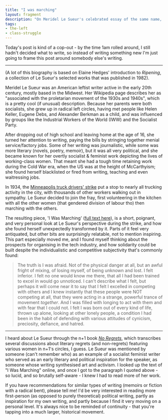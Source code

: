 ```yaml
---
title: "I was marching"
layout: fragment
description: "On Meridel Le Sueur's celebrated essay of the same name, about her experiences during the Minneapolis truck drivers' strike of 1934."
tags:
- the-left
- class-struggle
---
```


Today's post is kind of a cop-out - by the time 1am rolled around, I still hadn't decided what to write, so instead of writing something new I'm just going to frame this post around somebody else's writing.

***


(A lot of this biography is based on Elaine Hedges' introduction to _Ripening_, a collection of Le Sueur's selected works that was published in 1982).

Meridel Le Sueur was an American leftist writer active in the early 20th century, mostly based in the Midwest. Her Wikipedia page describes her as "associated with the proletarian movement of the 1930s and 1940s", which is a pretty cool (if unusual) description. Because her parents were both socialists, she grew up in radical left circles, having met people like Helen Keller, Eugene Debs, and Alexander Berkman as a child, and was influenced by groups like the Industrial Workers of the World (IWW) and the Socialist Party.

After dropping out of high school and leaving home at the age of 16, she turned her attention to writing, paying the bills by stringing together menial service/factory jobs. Some of her writing was journalistic, while some was more literary (novels, poetry, memoir), but it was all very political, and she became known for her overtly socialist & feminist work depicting the lives of working-class women. That meant she had a tough time retaining work during the Cold War era, when the US was at the height of McCarthyism; she found herself blacklisted or fired from writing, teaching and even waitressing jobs.

In 1934, the [Minneapolis truck drivers' strike](https://en.wikipedia.org/wiki/Minneapolis_general_strike_of_1934) put a stop to nearly all trucking activity in the city, with thousands of other workers walking out in sympathy. Le Sueur decided to join the fray, first volunteering in the kitchen with all the other women (that gendered division of labour tho) then marching with the others.

The resulting piece, 'I Was Marching' ([full text here](http://xroads.virginia.edu/~ma01/white/anthology/meridel.html)), is a short, poignant, and very personal look at Le Sueur's perspective during the strike, and how she found herself unexpectedly transformed by it. Parts of it feel very antiquated, but other bits are surprisingly relatable, not to mention inspiring. This part especially moved me, and I found myself thinking about the prospects for organising in the tech industry, and how solidarity could be built despite the individualistic and competitive subjectivity that's commonly found:

> The truth is I was afraid. Not of the physical danger at all, but an awful fright of mixing, of losing myself, of being unknown and lost. I felt inferior. I felt no one would know me there, that all I had been trained to excel in would go unnoticed. I can't describe what I felt, but perhaps it will come near it to say that I felt I excelled in competing with others and I knew instantly that these people were NOT competing at all, that they were acting in a strange, powerful trance of movement _together_. And I was filled with longing to act with them and with fear that I could not. I felt I was born out of every kind of life, thrown up alone, looking at other lonely people, a condition I had been in the habit of defending with various attitudes of cynicism, preciosity, defiance, and hatred.

***

I heard about Le Sueur through the n+1 book [_No Regrets_](https://iowareview.org/blog/n1s-no-regrets-three-discussions), which transcribes several discussions about literary regrets (and non-regrets) featuring various women in n+1's circles, I guess. Le Sueur was mentioned by someone (can't remember who) as an example of a socialist feminist writer who served as an early literary and political inspiration for the speaker, as someone whose writing synthesised art and activism. I looked up the text of "I Was Marching" online, and once I got to the paragraph I quoted above - so lucid, and so brutally self-aware - I knew I had to read more of her work.

If you have recommendations for similar types of writing (memoirs or fiction with a radical bent), please tell me! I'd be very interested in reading more first-person (as opposed to purely theoretical) political writing, partly as inspiration for my own writing, and partly because I find it very moving on a personal level. It's always nice to be reminded of continuity - that you're tapping into a much larger, historical movement.

